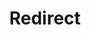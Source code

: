 ﻿---
layout: src/layouts/Redirect.astro
title: Redirect
redirect: https://octopus.com/docs/infrastructure/deployment-targets/linux/ssh-deployments
pubDate:  2023-01-01
navSearch: false
navSitemap: false
navMenu: false
---
